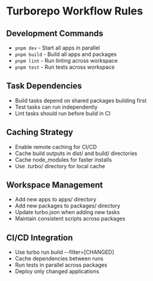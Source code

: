 # Turborepo Workflow Rules

## Development Commands
- `pnpm dev` - Start all apps in parallel
- `pnpm build` - Build all apps and packages
- `pnpm lint` - Run linting across workspace
- `pnpm test` - Run tests across workspace

## Task Dependencies
- Build tasks depend on shared packages building first
- Test tasks can run independently
- Lint tasks should run before build in CI

## Caching Strategy
- Enable remote caching for CI/CD
- Cache build outputs in dist/ and build/ directories
- Cache node_modules for faster installs
- Use .turbo/ directory for local cache

## Workspace Management
- Add new apps to apps/ directory
- Add new packages to packages/ directory
- Update turbo.json when adding new tasks
- Maintain consistent scripts across packages

## CI/CD Integration
- Use turbo run build --filter=[CHANGED]
- Cache dependencies between runs
- Run tests in parallel across packages
- Deploy only changed applications